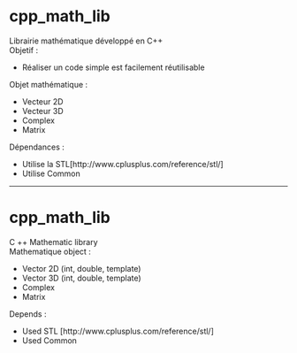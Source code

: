 # cpp_math_lib
Librairie mathématique développé en C++<br>
Objetif :
<ul> 
<li>Réaliser un code simple est facilement réutilisable</li>
</ul>
Objet mathématique :
<ul> 
<li>Vecteur 2D</li>
<li>Vecteur 3D</li>
<li>Complex</li>
<li>Matrix</li>
</ul>

Dépendances :
<ul> 
<li>Utilise la STL[http://www.cplusplus.com/reference/stl/]</li>
<li>Utilise Common</li>
</ul>

<hr>

# cpp_math_lib
C ++ Mathematic library <br>
Mathematique object :
<ul> 
<li>Vector 2D (int, double, template)</li>
<li>Vector 3D (int, double, template)</li>
<li>Complex</li>
<li>Matrix</li>
</ul>
Depends :
<ul> 
<li>Used STL [http://www.cplusplus.com/reference/stl/]</li>
<li>Used Common</li>
</ul>

